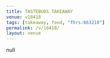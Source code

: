 ```yaml
---
title: TASTEBUDS TAKEAWAY
venue: v18418
tags: [takeaway, food, "fhrs:663218"]
permalink: /v/18418/
layout: venue
---
```

null